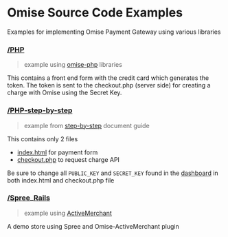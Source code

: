 # Omise Source Code Examples

Examples for implementing Omise Payment Gateway using various libraries

### [/PHP](examples/blob/master/PHP)

> example using [omise-php](https://github.com/omise/omise-php) libraries

This contains a front end form with the credit card which generates the token. The token is sent to the checkout.php (server side) for creating a charge with Omise using the Secret Key.

### [/PHP-step-by-step](examples/blob/master/PHP-step-by-step)

> example from [step-by-step](https://www.omise.co/th/step-by-step-guide) document guide

This contains only 2 files

* [index.html](examples/blob/master/PHP-step-by-step/index.html) for payment form
* [checkout.php](examples/blob/master/PHP-step-by-step/checkout.php) to request charge API


Be sure to change all `PUBLIC_KEY` and `SECRET_KEY` found in the [dashboard](https://dashboard.omise.co/test/api-keys) in both index.html and checkout.php file

### [/Spree_Rails](examples/blob/master/spree_rails)

> example using [ActiveMerchant](https://github.com/Shopify/active_merchant/)

A demo store using Spree and Omise-ActiveMerchant plugin
